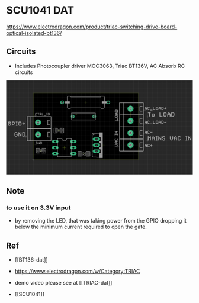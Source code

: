 

# SCU1041 DAT

https://www.electrodragon.com/product/triac-switching-drive-board-optical-isolated-bt136/

## Circuits 

- Includes Photocoupler driver MOC3063, Triac BT136V, AC Absorb RC circuits 


![](59-54-12-31-05-2023.png)


## Note 

### to use it on 3.3V input 
- by removing the LED, that was taking power from the GPIO dropping it below the minimum current required to open the gate. 

## Ref 

- [[BT136-dat]]

- https://www.electrodragon.com/w/Category:TRIAC


- demo video please see at [[TRIAC-dat]]

- [[SCU1041]]